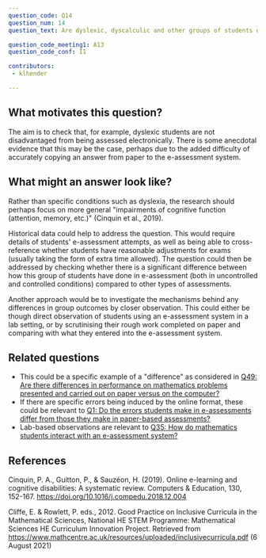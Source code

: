 ```yaml
---
question_code: Q14 
question_num: 14 
question_text: Are dyslexic, dyscalculic and other groups of students disadvantaged by online assessments rather than paper-based assessments? 

question_code_meeting1: A13 
question_code_conf: I1 

contributors: 
 - klhender

---
```


## What motivates this question?

The aim is to check that, for example, dyslexic students are not disadvantaged from being assessed electronically. There is some anecdotal evidence that this may be the case, perhaps due to the added difficulty of accurately copying an answer from paper to the e-assessment system.


## What might an answer look like?

Rather than specific conditions such as dyslexia, the research should perhaps focus on more general "impairments of cognitive function (attention, memory, etc.)" (Cinquin et al., 2019).

Historical data could help to address the question.
This would require details of students' e-assessment attempts, as well as being able to cross-reference whether students have reasonable adjustments for exams (usually taking the form of extra time allowed).
The question could then be addressed by checking whether there is a significant difference between how this group of students have done in e-assessment (both in uncontrolled and controlled conditions) compared to other types of assessments.

Another approach would be to investigate the mechanisms behind any differences in group outcomes by closer observation.
This could either be though direct observation of students using an e-assessment system in a lab setting, or by scrutinising their rough work completed on paper and comparing with what they entered into the e-assessment system.

## Related questions

* This could be a specific example of a "difference" as considered in [Q49: Are there differences in performance on mathematics problems presented and carried out on paper versus on the computer?](Q49)
* If there are specific errors being induced by the online format, these could be relevant to [Q1: Do the errors students make in e-assessments differ from those they make in paper-based assessments?](Q1)
* Lab-based observations are relevant to [Q35: How do mathematics students interact with an e-assessment system?](Q35)

## References

Cinquin, P. A., Guitton, P., & Sauzéon, H. (2019). Online e-learning and cognitive disabilities: A systematic review. Computers & Education, 130, 152-167. https://doi.org/10.1016/j.compedu.2018.12.004

Cliffe, E. & Rowlett, P. eds., 2012. Good Practice on Inclusive Curricula in the Mathematical Sciences, National HE STEM Programme: Mathematical Sciences HE Curriculum Innovation Project. Retrieved from https://www.mathcentre.ac.uk/resources/uploaded/inclusivecurricula.pdf (6 August 2021)